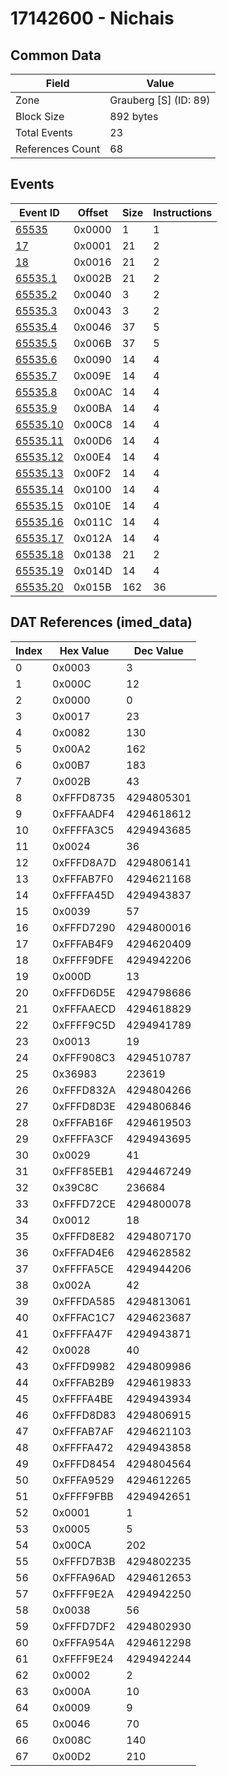# 17142600 - Nichais

## Common Data

| Field            | Value                 |
|------------------|-----------------------|
| Zone             | Grauberg [S] (ID: 89) |
| Block Size       | 892 bytes             |
| Total Events     | 23                    |
| References Count | 68                    |

## Events

| Event ID                  | Offset   |   Size |   Instructions |
|---------------------------|----------|--------|----------------|
| [65535](./65535.md)       | 0x0000   |      1 |              1 |
| [17](./17.md)             | 0x0001   |     21 |              2 |
| [18](./18.md)             | 0x0016   |     21 |              2 |
| [65535.1](./65535.1.md)   | 0x002B   |     21 |              2 |
| [65535.2](./65535.2.md)   | 0x0040   |      3 |              2 |
| [65535.3](./65535.3.md)   | 0x0043   |      3 |              2 |
| [65535.4](./65535.4.md)   | 0x0046   |     37 |              5 |
| [65535.5](./65535.5.md)   | 0x006B   |     37 |              5 |
| [65535.6](./65535.6.md)   | 0x0090   |     14 |              4 |
| [65535.7](./65535.7.md)   | 0x009E   |     14 |              4 |
| [65535.8](./65535.8.md)   | 0x00AC   |     14 |              4 |
| [65535.9](./65535.9.md)   | 0x00BA   |     14 |              4 |
| [65535.10](./65535.10.md) | 0x00C8   |     14 |              4 |
| [65535.11](./65535.11.md) | 0x00D6   |     14 |              4 |
| [65535.12](./65535.12.md) | 0x00E4   |     14 |              4 |
| [65535.13](./65535.13.md) | 0x00F2   |     14 |              4 |
| [65535.14](./65535.14.md) | 0x0100   |     14 |              4 |
| [65535.15](./65535.15.md) | 0x010E   |     14 |              4 |
| [65535.16](./65535.16.md) | 0x011C   |     14 |              4 |
| [65535.17](./65535.17.md) | 0x012A   |     14 |              4 |
| [65535.18](./65535.18.md) | 0x0138   |     21 |              2 |
| [65535.19](./65535.19.md) | 0x014D   |     14 |              4 |
| [65535.20](./65535.20.md) | 0x015B   |    162 |             36 |

## DAT References (imed_data)

|   Index | Hex Value   |   Dec Value |
|---------|-------------|-------------|
|       0 | 0x0003      |           3 |
|       1 | 0x000C      |          12 |
|       2 | 0x0000      |           0 |
|       3 | 0x0017      |          23 |
|       4 | 0x0082      |         130 |
|       5 | 0x00A2      |         162 |
|       6 | 0x00B7      |         183 |
|       7 | 0x002B      |          43 |
|       8 | 0xFFFD8735  |  4294805301 |
|       9 | 0xFFFAADF4  |  4294618612 |
|      10 | 0xFFFFA3C5  |  4294943685 |
|      11 | 0x0024      |          36 |
|      12 | 0xFFFD8A7D  |  4294806141 |
|      13 | 0xFFFAB7F0  |  4294621168 |
|      14 | 0xFFFFA45D  |  4294943837 |
|      15 | 0x0039      |          57 |
|      16 | 0xFFFD7290  |  4294800016 |
|      17 | 0xFFFAB4F9  |  4294620409 |
|      18 | 0xFFFF9DFE  |  4294942206 |
|      19 | 0x000D      |          13 |
|      20 | 0xFFFD6D5E  |  4294798686 |
|      21 | 0xFFFAAECD  |  4294618829 |
|      22 | 0xFFFF9C5D  |  4294941789 |
|      23 | 0x0013      |          19 |
|      24 | 0xFFF908C3  |  4294510787 |
|      25 | 0x36983     |      223619 |
|      26 | 0xFFFD832A  |  4294804266 |
|      27 | 0xFFFD8D3E  |  4294806846 |
|      28 | 0xFFFAB16F  |  4294619503 |
|      29 | 0xFFFFA3CF  |  4294943695 |
|      30 | 0x0029      |          41 |
|      31 | 0xFFF85EB1  |  4294467249 |
|      32 | 0x39C8C     |      236684 |
|      33 | 0xFFFD72CE  |  4294800078 |
|      34 | 0x0012      |          18 |
|      35 | 0xFFFD8E82  |  4294807170 |
|      36 | 0xFFFAD4E6  |  4294628582 |
|      37 | 0xFFFFA5CE  |  4294944206 |
|      38 | 0x002A      |          42 |
|      39 | 0xFFFDA585  |  4294813061 |
|      40 | 0xFFFAC1C7  |  4294623687 |
|      41 | 0xFFFFA47F  |  4294943871 |
|      42 | 0x0028      |          40 |
|      43 | 0xFFFD9982  |  4294809986 |
|      44 | 0xFFFAB2B9  |  4294619833 |
|      45 | 0xFFFFA4BE  |  4294943934 |
|      46 | 0xFFFD8D83  |  4294806915 |
|      47 | 0xFFFAB7AF  |  4294621103 |
|      48 | 0xFFFFA472  |  4294943858 |
|      49 | 0xFFFD8454  |  4294804564 |
|      50 | 0xFFFA9529  |  4294612265 |
|      51 | 0xFFFF9FBB  |  4294942651 |
|      52 | 0x0001      |           1 |
|      53 | 0x0005      |           5 |
|      54 | 0x00CA      |         202 |
|      55 | 0xFFFD7B3B  |  4294802235 |
|      56 | 0xFFFA96AD  |  4294612653 |
|      57 | 0xFFFF9E2A  |  4294942250 |
|      58 | 0x0038      |          56 |
|      59 | 0xFFFD7DF2  |  4294802930 |
|      60 | 0xFFFA954A  |  4294612298 |
|      61 | 0xFFFF9E24  |  4294942244 |
|      62 | 0x0002      |           2 |
|      63 | 0x000A      |          10 |
|      64 | 0x0009      |           9 |
|      65 | 0x0046      |          70 |
|      66 | 0x008C      |         140 |
|      67 | 0x00D2      |         210 |
